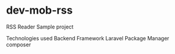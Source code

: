 # dev-mob-rss
RSS Reader
Sample project

Technologies used
    Backend
        Framework
            Laravel
        Package Manager
            composer
